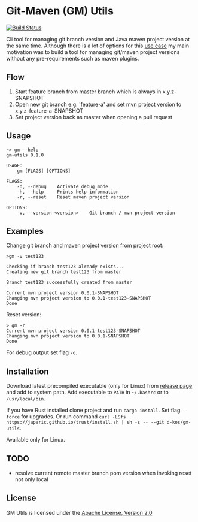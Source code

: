 # Git-Maven (GM) Utils

[![Build Status](https://travis-ci.com/d-kos/gm-utils.svg?branch=master)](https://travis-ci.com/d-kos/gm-utils)

Cli tool for managing git branch version and Java maven project version at the same time.
Although there is a lot of options for this [use case](https://stackoverflow.com/questions/13583953/deriving-maven-artifact-version-from-git-branch) my main motivation was to build a tool for managing git/maven project versions without any pre-requirements such as maven plugins.

## Flow
1) Start feature branch from master branch which is always in x.y.z-SNAPSHOT
2) Open new git branch e.g. 'feature-a' and set mvn project version to x.y.z-feature-a-SNAPSHOT
3) Set project version back as master when opening a pull request

## Usage
```
~> gm --help
gm-utils 0.1.0

USAGE:
    gm [FLAGS] [OPTIONS]

FLAGS:
    -d, --debug    Activate debug mode
    -h, --help     Prints help information
    -r, --reset    Reset maven project version

OPTIONS:
    -v, --version <version>    Git branch / mvn project version
```

## Examples
Change git branch and maven project version from project root:
```
>gm -v test123

Checking if branch test123 already exists...
Creating new git branch test123 from master
 
Branch test123 successfully created from master

Current mvn project version 0.0.1-SNAPSHOT
Changing mvn project version to 0.0.1-test123-SNAPSHOT
Done
```

Reset version:
```
> gm -r
Current mvn project version 0.0.1-test123-SNAPSHOT
Changing mvn project version to 0.0.1-SNAPSHOT
Done
```

For debug output set flag `-d`.

## Installation
Download latest precompiled executable (only for Linux) from [release page](https://github.com/d-kos/gm-utils/releases) and add to system path.
Add executable to `PATH` in `~/.bashrc` or to `/usr/local/bin`.

If you have Rust installed clone project and run `cargo install`. Set flag `--force` for upgrades.
Or run command `curl -LSfs https://japaric.github.io/trust/install.sh | sh -s -- --git d-kos/gm-utils`. 

Available only for Linux.

## TODO
- resolve current remote master branch pom version when invoking reset not only local

## License

GM Utils is licensed under the [Apache License, Version 2.0](http://www.apache.org/licenses/LICENSE-2.0)
